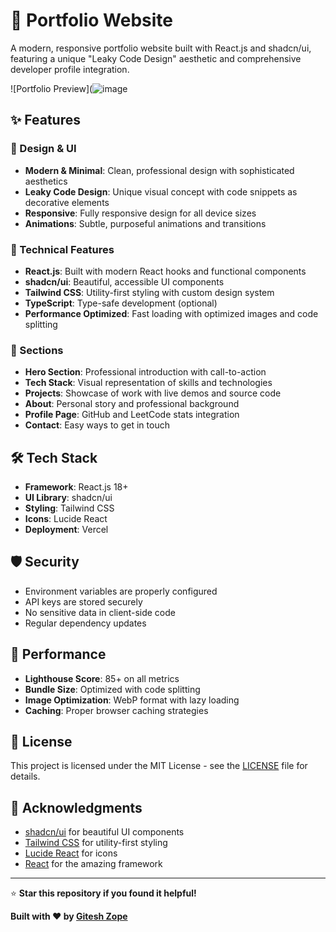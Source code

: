 # 🚀 Portfolio Website

A modern, responsive portfolio website built with React.js and shadcn/ui, featuring a unique "Leaky Code Design" aesthetic and comprehensive developer profile integration.

![Portfolio Preview](![image](https://github.com/user-attachments/assets/8cc92147-e376-424e-91dd-0e4d36fb4ae1)

## ✨ Features

### 🎨 Design & UI
- **Modern & Minimal**: Clean, professional design with sophisticated aesthetics
- **Leaky Code Design**: Unique visual concept with code snippets as decorative elements
- **Responsive**: Fully responsive design for all device sizes
- **Animations**: Subtle, purposeful animations and transitions

### 🔧 Technical Features
- **React.js**: Built with modern React hooks and functional components
- **shadcn/ui**: Beautiful, accessible UI components
- **Tailwind CSS**: Utility-first styling with custom design system
- **TypeScript**: Type-safe development (optional)
- **Performance Optimized**: Fast loading with optimized images and code splitting

### 📱 Sections
- **Hero Section**: Professional introduction with call-to-action
- **Tech Stack**: Visual representation of skills and technologies
- **Projects**: Showcase of work with live demos and source code
- **About**: Personal story and professional background
- **Profile Page**: GitHub and LeetCode stats integration
- **Contact**: Easy ways to get in touch

## 🛠️ Tech Stack

- **Framework**: React.js 18+
- **UI Library**: shadcn/ui
- **Styling**: Tailwind CSS
- **Icons**: Lucide React
- **Deployment**: Vercel

## 🛡️ Security

- Environment variables are properly configured
- API keys are stored securely
- No sensitive data in client-side code
- Regular dependency updates

## 🚀 Performance

- **Lighthouse Score**: 85+ on all metrics
- **Bundle Size**: Optimized with code splitting
- **Image Optimization**: WebP format with lazy loading
- **Caching**: Proper browser caching strategies


## 📝 License

This project is licensed under the MIT License - see the [LICENSE](LICENSE) file for details.


## 🌟 Acknowledgments

- [shadcn/ui](https://ui.shadcn.com/) for beautiful UI components
- [Tailwind CSS](https://tailwindcss.com/) for utility-first styling
- [Lucide React](https://lucide.dev/) for icons
- [React](https://reactjs.org/) for the amazing framework

---

⭐ **Star this repository if you found it helpful!**

**Built with ❤️ by [Gitesh Zope](https://github.com/gitesh216)**
